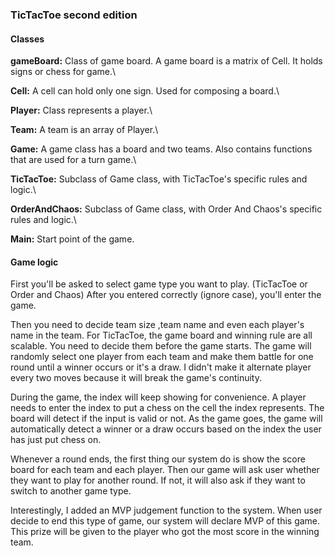 ### TicTacToe second edition
#### Classes
**gameBoard:** Class of game board. A game board is a matrix of Cell. It holds signs or chess for game.\

**Cell:** A cell can hold only one sign. Used for composing a board.\

**Player:** Class represents a player.\

**Team:** A team is an array of Player.\

**Game:** A game class has a board and two teams. Also contains functions that are used for a turn game.\

**TicTacToe:** Subclass of Game class, with TicTacToe's specific rules and logic.\

**OrderAndChaos:** Subclass of Game class, with Order And Chaos's specific rules and logic.\

**Main:** Start point of the game.

#### Game logic
First you'll be asked to select game type you want to play. (TicTacToe or Order and Chaos) After you entered correctly (ignore case), you'll enter the game.
 
Then you need to decide team size ,team name  and even each player's name in the team. For TicTacToe, the game board and winning rule are all scalable. You need 
to decide them before the game starts. The game will randomly select one player from each team and make them battle for one round until a winner occurs or it's a draw.
I didn't make it alternate player every two moves because it will break the game's continuity.

During the game, the index will keep showing for convenience. A player needs to enter the index to put a chess on the cell the index represents. The board will detect
if the input is valid or not. As the game goes, the game will automatically detect a winner or a draw occurs based on the index the user has just put chess on.

Whenever a round ends, the first thing our system do is show the score board for each team and each player. Then our game will ask user whether they want to play for another round. If not, it will also ask if they want to switch to another game type.

Interestingly, I added an MVP judgement function to the system. When user decide to end this type of game, our system will declare MVP of this game.
This prize will be given to the player who got the most score in the winning team.


